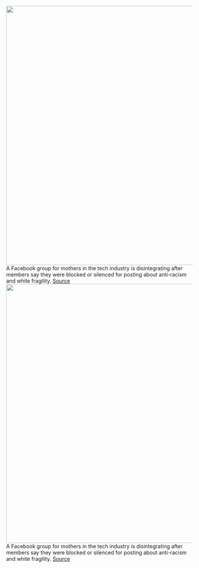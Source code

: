 <img src='https://cdn.vox-cdn.com/thumbor/uPQvxXLQSMS4FvBNNQvmwcDNyPs=/0x0:2040x1360/1200x675/filters:focal(857x517:1183x843)/cdn.vox-cdn.com/uploads/chorus_image/image/67114667/acastro_20200727_1777_facebookGroups_0001.0.jpg' width='700px' /><br/>
A Facebook group for mothers in the tech industry is disintegrating after members say they were blocked or silenced for posting about anti-racism and white fragility.
<a href='https://www.theverge.com/21339756/moms-in-tech-facebook-group-racism-white-fragility-community-members'> Source <a/><img src='https://cdn.vox-cdn.com/thumbor/uPQvxXLQSMS4FvBNNQvmwcDNyPs=/0x0:2040x1360/1200x675/filters:focal(857x517:1183x843)/cdn.vox-cdn.com/uploads/chorus_image/image/67114667/acastro_20200727_1777_facebookGroups_0001.0.jpg' width='700px' /><br/>
A Facebook group for mothers in the tech industry is disintegrating after members say they were blocked or silenced for posting about anti-racism and white fragility.
<a href='https://www.theverge.com/21339756/moms-in-tech-facebook-group-racism-white-fragility-community-members'> Source <a/>